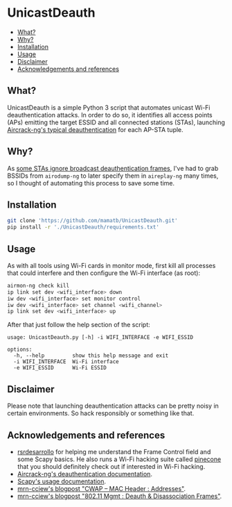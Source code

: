 # UnicastDeauth

* [What?](#what)
* [Why?](#why)
* [Installation](#installation)
* [Usage](#usage)
* [Disclaimer](#disclaimer)
* [Acknowledgements and references](#acknowledgements_and_references)

## What? <a name="what" />

UnicastDeauth is a simple Python 3 script that automates unicast Wi-Fi deauthentication attacks. In order to do so, it identifies all access points (APs) emitting the target ESSID and all connected stations (STAs), launching [Aircrack-ng's typical deauthentication](https://www.aircrack-ng.org/doku.php?id=deauthentication#typical_deauthentication) for each AP-STA tuple.

## Why? <a name="why" />

As [some STAs ignore broadcast deauthentication frames](https://www.aircrack-ng.org/doku.php?id=deauthentication#why_does_deauthentication_not_work), I've had to grab BSSIDs from `airodump-ng` to later specify them in `aireplay-ng` many times, so I thought of automating this process to save some time.

## Installation <a name="installation" />

```bash
git clone 'https://github.com/mamatb/UnicastDeauth.git'
pip install -r './UnicastDeauth/requirements.txt'
```

## Usage <a name="usage" />

As with all tools using Wi-Fi cards in monitor mode, first kill all processes that could interfere and then configure the Wi-Fi interface (as root):
```bash
airmon-ng check kill
ip link set dev <wifi_interface> down
iw dev <wifi_interface> set monitor control
iw dev <wifi_interface> set channel <wifi_channel>
ip link set dev <wifi_interface> up

```
After that just follow the help section of the script:
```
usage: UnicastDeauth.py [-h] -i WIFI_INTERFACE -e WIFI_ESSID

options:
  -h, --help         show this help message and exit
  -i WIFI_INTERFACE  Wi-Fi interface
  -e WIFI_ESSID      Wi-Fi ESSID
```

## Disclaimer <a name="disclaimer" />

Please note that launching deauthentication attacks can be pretty noisy in certain environments. So hack responsibly or something like that.

## Acknowledgements and references <a name="acknowledgements_and_references" />

* [rsrdesarrollo](https://github.com/rsrdesarrollo) for helping me understand the Frame Control field and some Scapy basics. He also runs a Wi-Fi hacking suite called [pinecone](https://github.com/pinecone-wifi/pinecone) that you should definitely check out if interested in Wi-Fi hacking.
* [Aircrack-ng's deauthentication documentation](https://www.aircrack-ng.org/doku.php?id=deauthentication).
* [Scapy's usage documentation](https://scapy.readthedocs.io/en/latest/usage.html).
* [mrn-cciew's blogpost "CWAP – MAC Header : Addresses"](https://mrncciew.com/2014/09/28/cwap-mac-headeraddresses/).
* [mrn-cciew's blogpost "802.11 Mgmt : Deauth & Disassociation Frames"](https://mrncciew.com/2014/10/11/802-11-mgmt-deauth-disassociation-frames/).
